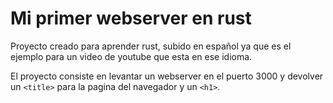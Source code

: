# Mi primer webserver en rust

Proyecto creado para aprender rust, subido en español ya que es el ejemplo para un video de youtube que esta en ese idioma.

El proyecto consiste en levantar un webserver en el puerto 3000 y devolver un ```<title>``` para la pagina del navegador y un ```<h1>```.
